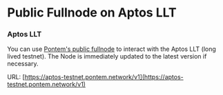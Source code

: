 # Public Fullnode on Aptos LLT

### Aptos LLT

You can use [Pontem's public fullnode](https://aptos-testnet.pontem.network/v1) to interact with the Aptos LLT (long lived testnet). The Node is immediately updated to the latest version if necessary. 

URL:
[https://aptos-testnet.pontem.network/v1](https://aptos-testnet.pontem.network/v1)